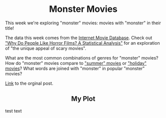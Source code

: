 <h1 align="center"> Monster Movies </h1>


This week we're exploring "monster" movies: movies with "monster" in their title!

The data this week comes from the [Internet Movie Database](https://developer.imdb.com/non-commercial-datasets/). Check out ["Why Do People Like Horror Films? A Statistical Analysis"](https://www.statsignificant.com/p/why-do-people-like-horror-films-a) for an exploration of "the unique appeal of scary movies".

What are the most common combinations of genres for "monster" movies? How do "monster" movies compare to ["summer" movies](https://github.com/rfordatascience/tidytuesday/blob/master/data/2024/2024-07-30/readme.md) or ["holiday" movies](https://github.com/rfordatascience/tidytuesday/blob/master/data/2023/2023-12-12/readme.md)? What words are joined with "monster" in popular "monster" movies?

[Link](https://github.com/rfordatascience/tidytuesday/blob/master/data/2024/2024-10-29/readme.md) to the orginal post.

<h2 align="center"> My Plot </h2>

test text

<p align="center">
</p>

